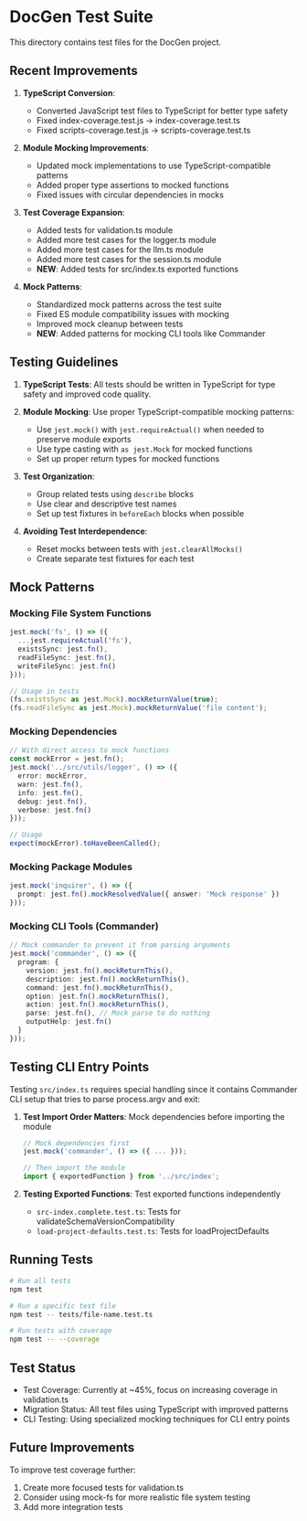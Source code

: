 # DocGen Test Suite

This directory contains test files for the DocGen project.

## Recent Improvements

1. **TypeScript Conversion**: 
   - Converted JavaScript test files to TypeScript for better type safety
   - Fixed index-coverage.test.js → index-coverage.test.ts
   - Fixed scripts-coverage.test.js → scripts-coverage.test.ts

2. **Module Mocking Improvements**:
   - Updated mock implementations to use TypeScript-compatible patterns
   - Added proper type assertions to mocked functions
   - Fixed issues with circular dependencies in mocks

3. **Test Coverage Expansion**:
   - Added tests for validation.ts module
   - Added more test cases for the logger.ts module
   - Added more test cases for the llm.ts module
   - Added more test cases for the session.ts module
   - **NEW**: Added tests for src/index.ts exported functions

4. **Mock Patterns**:
   - Standardized mock patterns across the test suite
   - Fixed ES module compatibility issues with mocking
   - Improved mock cleanup between tests
   - **NEW**: Added patterns for mocking CLI tools like Commander

## Testing Guidelines

1. **TypeScript Tests**: All tests should be written in TypeScript for type safety and improved code quality.

2. **Module Mocking**: Use proper TypeScript-compatible mocking patterns:
   - Use `jest.mock()` with `jest.requireActual()` when needed to preserve module exports
   - Use type casting with `as jest.Mock` for mocked functions
   - Set up proper return types for mocked functions

3. **Test Organization**:
   - Group related tests using `describe` blocks
   - Use clear and descriptive test names
   - Set up test fixtures in `beforeEach` blocks when possible

4. **Avoiding Test Interdependence**:
   - Reset mocks between tests with `jest.clearAllMocks()`
   - Create separate test fixtures for each test

## Mock Patterns

### Mocking File System Functions

```typescript
jest.mock('fs', () => ({
  ...jest.requireActual('fs'),
  existsSync: jest.fn(),
  readFileSync: jest.fn(),
  writeFileSync: jest.fn()
}));

// Usage in tests
(fs.existsSync as jest.Mock).mockReturnValue(true);
(fs.readFileSync as jest.Mock).mockReturnValue('file content');
```

### Mocking Dependencies

```typescript
// With direct access to mock functions
const mockError = jest.fn();
jest.mock('../src/utils/logger', () => ({
  error: mockError,
  warn: jest.fn(),
  info: jest.fn(),
  debug: jest.fn(),
  verbose: jest.fn()
}));

// Usage
expect(mockError).toHaveBeenCalled();
```

### Mocking Package Modules

```typescript
jest.mock('inquirer', () => ({
  prompt: jest.fn().mockResolvedValue({ answer: 'Mock response' })
}));
```

### Mocking CLI Tools (Commander)

```typescript
// Mock commander to prevent it from parsing arguments
jest.mock('commander', () => ({
  program: {
    version: jest.fn().mockReturnThis(),
    description: jest.fn().mockReturnThis(),
    command: jest.fn().mockReturnThis(),
    option: jest.fn().mockReturnThis(),
    action: jest.fn().mockReturnThis(),
    parse: jest.fn(), // Mock parse to do nothing
    outputHelp: jest.fn()
  }
}));
```

## Testing CLI Entry Points

Testing `src/index.ts` requires special handling since it contains Commander CLI setup that tries to parse process.argv and exit:

1. **Test Import Order Matters**: Mock dependencies before importing the module
   ```typescript
   // Mock dependencies first
   jest.mock('commander', () => ({ ... }));
   
   // Then import the module
   import { exportedFunction } from '../src/index';
   ```

2. **Testing Exported Functions**: Test exported functions independently
   - `src-index.complete.test.ts`: Tests for validateSchemaVersionCompatibility
   - `load-project-defaults.test.ts`: Tests for loadProjectDefaults

## Running Tests

```bash
# Run all tests
npm test

# Run a specific test file
npm test -- tests/file-name.test.ts

# Run tests with coverage
npm test -- --coverage
```

## Test Status

- Test Coverage: Currently at ~45%, focus on increasing coverage in validation.ts
- Migration Status: All test files using TypeScript with improved patterns
- CLI Testing: Using specialized mocking techniques for CLI entry points

## Future Improvements

To improve test coverage further:
1. Create more focused tests for validation.ts
2. Consider using mock-fs for more realistic file system testing
3. Add more integration tests